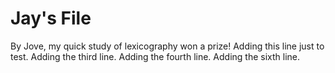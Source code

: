 # Jay's File
By Jove, my quick study of lexicography won a prize!
Adding this line just to test.
Adding the third line.
Adding the fourth line.
Adding the sixth line.